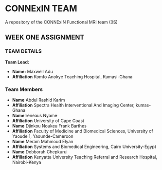 # CONNExIN TEAM
A repository of the CONNExIN Functional MRI team (0S)

## WEEK ONE ASSIGNMENT
### TEAM DETAILS 
**Team Lead:**
- **Name:** Maxwell Adu
- **Affiliation** Komfo Anokye Teaching Hospital, Kumasi-Ghana 

### Team Members 
- **Name** Abdul Rashid Karim
- **Affiliation** Spectra Health Interventional And Imaging Center, kumas-Ghana  
- **Name**Ireneaus Nyame 
- **Affiliation** University of Cape Coast 
- **Name** Djinkou Noukeu Frank Barthes
- **Affiliation** Faculty of Medicine and Biomedical Sciences, University of Yaoude 1, Yaounde-Cameroon 
- **Name** Meram Mahmoud Elyan 
- **Affiliation** Systems and Biomedical Engineering, Cairo University-Egypt
- **Name** Debborah Chepkurui
- **Affiliation** Kenyatta University Teaching Referral and Research Hospital, Nairobi-Kenya 

